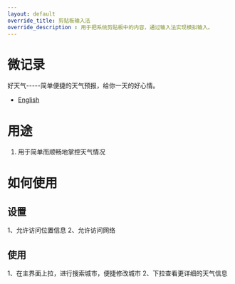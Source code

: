 ```yaml
---
layout: default
override_title: 剪贴板输入法
override_description : 用于把系统剪贴板中的内容，通过输入法实现模拟输入。
---
```



# 微记录

好天气-----简单便捷的天气预报，给你一天的好心情。

- [English](/) 

  

# 用途

1. 用于简单而顺畅地掌控天气情况

   

# 如何使用



## 设置

1、允许访问位置信息
2、允许访问网络

## 使用

1、在主界面上拉，进行搜索城市，便捷修改城市
2、下拉查看更详细的天气信息